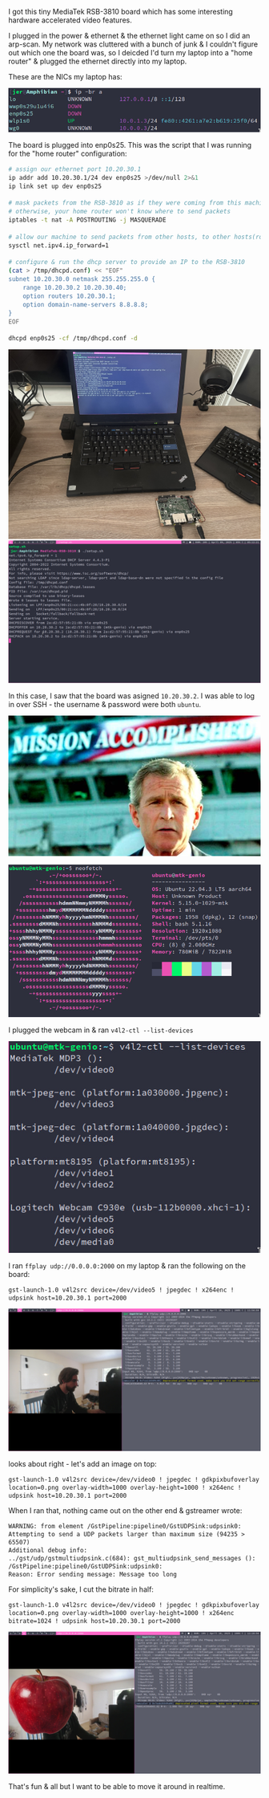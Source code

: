 I got this tiny MediaTek RSB-3810 board which has some interesting
hardware accelerated video features.

I plugged in the power & ethernet & the ethernet light came on so I did
an arp-scan. My network was cluttered with a bunch of junk & I couldn't
figure out which one the board was, so I deicded I'd turn my laptop into a
"home router" & plugged the ethernet directly into my laptop.

These are the NICs my laptop has:

![](images/nics.jpg)

The board is plugged into enp0s25. This was the script that I was running
for the "home router" configuration:

```sh
# assign our ethernet port 10.20.30.1
ip addr add 10.20.30.1/24 dev enp0s25 >/dev/null 2>&1
ip link set up dev enp0s25

# mask packets from the RSB-3810 as if they were coming from this machine
# otherwise, your home router won't know where to send packets
iptables -t nat -A POSTROUTING -j MASQUERADE

# allow our machine to send packets from other hosts, to other hosts(routing)
sysctl net.ipv4.ip_forward=1

# configure & run the dhcp server to provide an IP to the RSB-3810
(cat > /tmp/dhcpd.conf) << "EOF"
subnet 10.20.30.0 netmask 255.255.255.0 {
	range 10.20.30.2 10.20.30.40;
	option routers 10.20.30.1;
	option domain-name-servers 8.8.8.8;
}
EOF

dhcpd enp0s25 -cf /tmp/dhcpd.conf -d
```

![](images/headquarters.jpg)
![](images/dhcpd.jpg)

In this case, I saw that the board was asigned `10.20.30.2`.
I was able to log in over SSH - the username & password were both `ubuntu`.

![](images/mission-accomplished.jpg)

![](images/neofetch.jpg)


I plugged the webcam in & ran `v4l2-ctl --list-devices`

![](images/v4l2-devices.jpg)

I ran `ffplay udp://0.0.0.0:2000` on my laptop & ran the following on the board:

```
gst-launch-1.0 v4l2src device=/dev/video5 ! jpegdec ! x264enc ! udpsink host=10.20.30.1 port=2000
```

![](images/ffplay.jpg)

looks about right - let's add an image on top:

```
gst-launch-1.0 v4l2src device=/dev/video0 ! jpegdec ! gdkpixbufoverlay location=0.png overlay-width=1000 overlay-height=1000 ! x264enc ! udpsink host=10.20.30.1 port=2000
```

When I ran that, nothing came out on the other end & gstreamer wrote:

```
WARNING: from element /GstPipeline:pipeline0/GstUDPSink:udpsink0: Attempting to send a UDP packets larger than maximum size (94235 > 65507)
Additional debug info:
../gst/udp/gstmultiudpsink.c(684): gst_multiudpsink_send_messages (): /GstPipeline:pipeline0/GstUDPSink:udpsink0:
Reason: Error sending message: Message too long
```

For simplicity's sake, I cut the bitrate in half:

```
gst-launch-1.0 v4l2src device=/dev/video0 ! jpegdec ! gdkpixbufoverlay location=0.png overlay-width=1000 overlay-height=1000 ! x264enc bitrate=1024 ! udpsink host=10.20.30.1 port=2000
```

![](images/apple.jpg)

That's fun & all but I want to be able to move it around in realtime.
